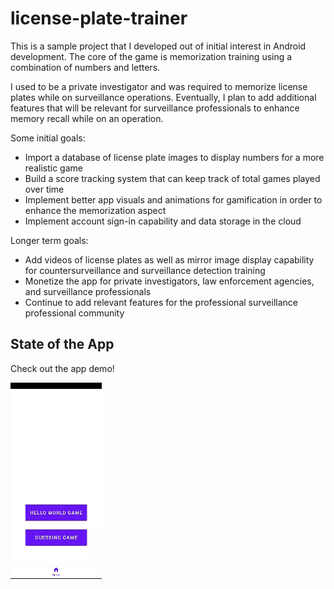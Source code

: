 # license-plate-trainer

This is a sample project that I developed out of initial interest in Android development. The core of the game is 
memorization training using a combination of numbers and letters.

I used to be a private investigator and was required to memorize license plates while on surveillance operations. Eventually, I plan 
to add additional features that will be relevant for surveillance professionals to enhance memory recall while on an operation.

Some initial goals:
- Import a database of license plate images to display numbers for a more realistic game
- Build a score tracking system that can keep track of total games played over time
- Implement better app visuals and animations for gamification in order to enhance the memorization aspect
- Implement account sign-in capability and data storage in the cloud

Longer term goals:
- Add videos of license plates as well as mirror image display capability for countersurveillance and surveillance detection training
- Monetize the app for private investigators, law enforcement agencies, and surveillance professionals
- Continue to add relevant features for the professional surveillance professional community


## State of the App 

Check out the app demo!

![App Demo](readme_media/GamePlayedHQ.gif)
